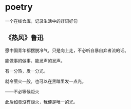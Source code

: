 # poetry
一个在线仓库，记录生活中的好词好句

## 《热风》鲁迅

愿中国青年都摆脱冷气，只是向上走，不必听自暴自弃者流的话。

能做事的做事，能发声的发声。

有一分热，发一分光。

就令萤火一般，也可以在黑暗里发一点光。

——不必等候炬火

此后如竟没有炬火，我便是唯一的光。
